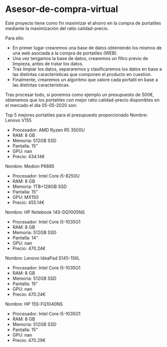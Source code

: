 # Asesor-de-compra-virtual

Este proyecto tiene como fin maximizar el ahorro en la compra de portatiles mediante la maximización del ratio calidad-precio.

Para ello:
- En primer lugar crearemos una base de datos obteniendo los mismos de una web asociada a la compra de portatiles (WEB). 
- Una vez tengamos la base de datos, crearemos un filtro previo de limpieza, antes de tratar los datos. 
- Tras limpiar los datos, separaremos y clasificaremos los datos en base a las distintas características que componen el producto en cuestion. 
- Finalmente, crearemos un algoritmo que valore cada portatil en base a las distintas caracteristicas.


Tras procesar todo, si ponemos como ejemplo un presupuesto de 500€, obtenemos que los portatiles con mejor ratio calidad-precio disponibles en el mercado el día 05-05-2020 son:

Top 5 mejores portatiles para el presupuesto proporcionado
Nombre: Lenovo V155
 - Procesador: AMD Ryzen R5 3500U
 - RAM: 8 GB
 - Memoria: 512GB SSD
 - Pantalla: 15"
 - GPU: nan
 - Precio: 434.14€

Nombre: Medion P6685
 - Procesador: Intel Core i5-8250U
 - RAM: 8 GB
 - Memoria: 1TB+128GB SSD
 - Pantalla: 15"
 - GPU: MX150
 - Precio: 455.14€

Nombre: HP Notebook 14S-DQ1005NS
 - Procesador: Intel Core i5-1035G1
 - RAM: 8 GB
 - Memoria: 512GB SSD
 - Pantalla: 14"
 - GPU: nan
 - Precio: 470.24€

Nombre: Lenovo IdeaPad S145-15IIL
 - Procesador: Intel Core i5-1035G1
 - RAM: 8 GB
 - Memoria: 512GB SSD
 - Pantalla: 15"
 - GPU: nan
 - Precio: 470.24€

Nombre: HP 15S-FQ1040NS
 - Procesador: Intel Core i5-1035G1
 - RAM: 8 GB
 - Memoria: 512GB SSD
 - Pantalla: 15"
 - GPU: nan
 - Precio: 470.29€
